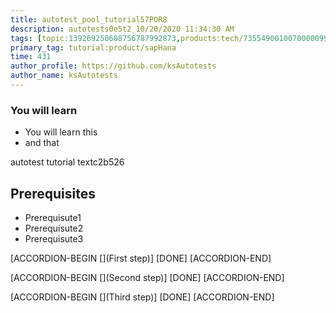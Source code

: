 ```yaml
---
title: autotest_pool_tutorial57POR8
description: autotests0e5t2_10/20/2020 11:34:30 AM
tags: [topic:139269250608756787992873,products:tech/73554900100700000996,tutorial:experience/advanced]
primary_tag: tutorial:product/sapHana
time: 431
author_profile: https://github.com/ksAutotests
author_name: ksAutotests
---
```

### You will learn
- You will learn this
- and that

autotest tutorial textc2b526

## Prerequisites
- Prerequisute1
- Prerequisute2
- Prerequisute3

[ACCORDION-BEGIN [](First step)]
[DONE]
[ACCORDION-END]

[ACCORDION-BEGIN [](Second step)]
[DONE]
[ACCORDION-END]

[ACCORDION-BEGIN [](Third step)]
[DONE]
[ACCORDION-END]


